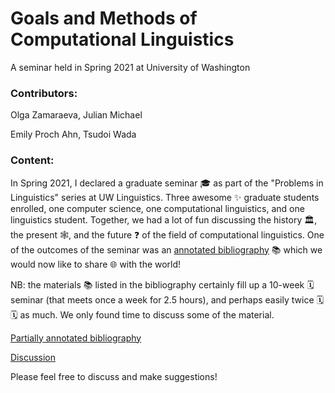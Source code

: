 
# Goals and Methods of Computational Linguistics

A seminar held in Spring 2021 at University of Washington

### Contributors:

Olga Zamaraeva, Julian Michael

Emily Proch Ahn, Tsudoi Wada

### Content:

In Spring 2021, I declared a graduate seminar 🎓 as part of the "Problems in Linguistics" series at UW Linguistics. Three awesome ✨ graduate students enrolled, one computer science, one computational linguistics, and one linguistics student. Together, we had a lot of fun discussing the history 🏛️, the present 🕸️, and the future ❓ of the field of computational linguistics. One of the outcomes of the seminar was an [annotated bibliography](annotated_bib.md) 📚 which we would now like to share 🌐 with the world! 

NB: the materials 📚 listed in the bibliography certainly fill up a 10-week 🗓️ seminar (that meets once a week for 2.5 hours), and perhaps easily twice 🗓️🗓️ as much. We only found time to discuss some of the material.

[Partially annotated bibliography](annotated_bib.md)

[Discussion](https://github.com/olzama/CL-seminar/discussions)

Please feel free to discuss and make suggestions! 
